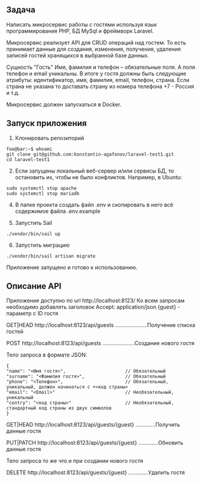 ## Задача

Написать микросервис работы с гостями используя язык программирования PHP, БД MySql и фреймворк Laravel.

Микросервис реализует API для CRUD операций над гостем. То есть принимает данные для создания, изменения, получения, удаления записей гостей хранящихся в выбранной базе данных.

Сущность "Гость" Имя, фамилия и телефон – обязательные поля. А поля телефон и email уникальны. В итоге у гостя должны быть следующие атрибуты: идентификатор, имя, фамилия, email, телефон, страна. Если страна не указана то доставать страну из номера телефона +7 - Россия и т.д.

Микросервис должен запускаться в Docker.

## Запуск приложения

1. Клонировать репозиторий
```console
foo@bar:~$ whoami
git clone git@github.com:konstantin-agafonov/laravel-test1.git
cd laravel-test1
```

2. Если запущены локальный веб-сервер и/или сервисы БД, то остановить их, чтобы не было конфликтов.
Например, в Ubuntu:
```console
sudo systemctl stop apache
sudo systemctl stop mariadb
```

4. В папке проекта создать файл .env и скопировать в него всё содержимое файла .env.example


5. Запустить Sail
```console
./vendor/bin/sail up
```

6. Запустить миграцию
```console
./vendor/bin/sail artisan migrate
```

Приложение запущено и готово к использованию.

## Описание API

Приложение доступно по url http://localhost:8123/
Ко всем запросам необходимо добавлять заголовок Accept: application/json
{guest} - параметр с ID гостя

GET|HEAD        http://localhost:8123/api/guests .....................Получение списка гостей

POST            http://localhost:8123/api/guests .....................Создание нового гостя

Тело запроса в формате JSON:
```
{
"name": "<Имя гостя>",                      // Обязательный
"surname": "<Фамилия гостя>",               // Обязательный
"phone": "<Телефон>",                       // Обязательный, уникальный, должен начинаться с +<код страны>
"email": "<Email>"                          // Необязательный, уникальный                          
"contry": "<код страны>"                    // Необязательный, cтандартный код страны из двух символов
}
```

GET|HEAD        http://localhost:8123/api/guests/{guest} .............Получить данные гостя

PUT|PATCH       http://localhost:8123/api/guests/{guest} .............Обновить данные гостя

Тело запроса то же что и при создании нового гостя

DELETE          http://localhost:8123/api/guests/{guest} .............Удалить гостя
